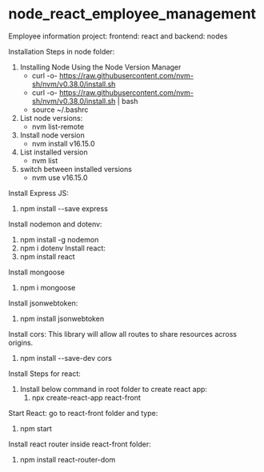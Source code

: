 # node_react_employee_management
Employee information project: frontend: react and backend: nodes

Installation Steps in node folder:
1. Installing Node Using the Node Version Manager
    * curl -o- https://raw.githubusercontent.com/nvm-sh/nvm/v0.38.0/install.sh
    * curl -o- https://raw.githubusercontent.com/nvm-sh/nvm/v0.38.0/install.sh | bash
    * source ~/.bashrc
2. List node versions:
    * nvm list-remote
3. Install node version
    * nvm install v16.15.0
4. List installed version
    * nvm list
5. switch between installed versions
    * nvm use v16.15.0


Install Express JS:
  1. npm install --save express


Install nodemon and dotenv:
  1. npm install -g nodemon
  2. npm i dotenv
Install react:
  1. npm install react
  

Install mongoose
   1. npm i mongoose


Install jsonwebtoken:
  1. npm install jsonwebtoken


Install cors: This library will allow all routes to share resources across origins.
  1. npm install --save-dev cors

Install Steps for react:
1. Install below command in root folder to create react app:
   1. npx create-react-app react-front

Start React:
   go to react-front folder and type:
   1. npm start

Install react router inside react-front folder:
  1. npm install react-router-dom
